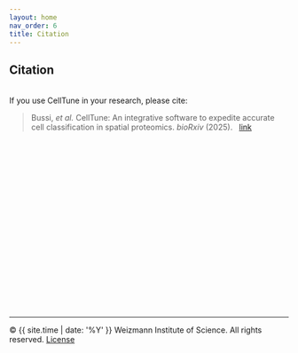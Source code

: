 ```yaml
---
layout: home
nav_order: 6
title: Citation
---
```


## Citation
&nbsp;  
If you use CellTune in your research, please cite:  

> Bussi, *et al.* CellTune: An integrative software to expedite accurate cell classification in spatial proteomics. *bioRxiv* (2025).
> &nbsp; 
> [link](https://www.biorxiv.org/content/10.1101/2025.05.05.652215)
> &nbsp;  
  
&nbsp;  
&nbsp;  
&nbsp;  
&nbsp;  
&nbsp;  
&nbsp;  
&nbsp;  
&nbsp;  
&nbsp;  
&nbsp;  
&nbsp;  
&nbsp;  
&nbsp;  
&nbsp;  
&nbsp;  
&nbsp;  
&nbsp;  
&nbsp;  

---


© {{ site.time | date: '%Y' }} Weizmann Institute of Science. All rights reserved. [License](/license/)
